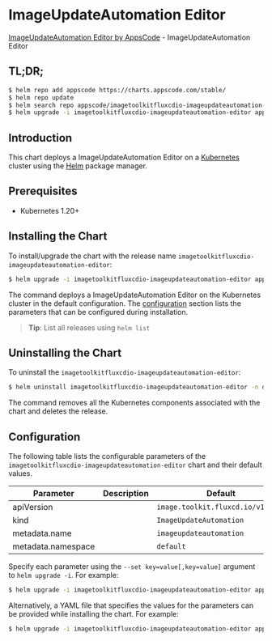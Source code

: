 # ImageUpdateAutomation Editor

[ImageUpdateAutomation Editor by AppsCode](https://appscode.com) - ImageUpdateAutomation Editor

## TL;DR;

```bash
$ helm repo add appscode https://charts.appscode.com/stable/
$ helm repo update
$ helm search repo appscode/imagetoolkitfluxcdio-imageupdateautomation-editor --version=v0.16.0
$ helm upgrade -i imagetoolkitfluxcdio-imageupdateautomation-editor appscode/imagetoolkitfluxcdio-imageupdateautomation-editor -n default --create-namespace --version=v0.16.0
```

## Introduction

This chart deploys a ImageUpdateAutomation Editor on a [Kubernetes](http://kubernetes.io) cluster using the [Helm](https://helm.sh) package manager.

## Prerequisites

- Kubernetes 1.20+

## Installing the Chart

To install/upgrade the chart with the release name `imagetoolkitfluxcdio-imageupdateautomation-editor`:

```bash
$ helm upgrade -i imagetoolkitfluxcdio-imageupdateautomation-editor appscode/imagetoolkitfluxcdio-imageupdateautomation-editor -n default --create-namespace --version=v0.16.0
```

The command deploys a ImageUpdateAutomation Editor on the Kubernetes cluster in the default configuration. The [configuration](#configuration) section lists the parameters that can be configured during installation.

> **Tip**: List all releases using `helm list`

## Uninstalling the Chart

To uninstall the `imagetoolkitfluxcdio-imageupdateautomation-editor`:

```bash
$ helm uninstall imagetoolkitfluxcdio-imageupdateautomation-editor -n default
```

The command removes all the Kubernetes components associated with the chart and deletes the release.

## Configuration

The following table lists the configurable parameters of the `imagetoolkitfluxcdio-imageupdateautomation-editor` chart and their default values.

|     Parameter      | Description |                   Default                    |
|--------------------|-------------|----------------------------------------------|
| apiVersion         |             | <code>image.toolkit.fluxcd.io/v1beta2</code> |
| kind               |             | <code>ImageUpdateAutomation</code>           |
| metadata.name      |             | <code>imageupdateautomation</code>           |
| metadata.namespace |             | <code>default</code>                         |


Specify each parameter using the `--set key=value[,key=value]` argument to `helm upgrade -i`. For example:

```bash
$ helm upgrade -i imagetoolkitfluxcdio-imageupdateautomation-editor appscode/imagetoolkitfluxcdio-imageupdateautomation-editor -n default --create-namespace --version=v0.16.0 --set apiVersion=image.toolkit.fluxcd.io/v1beta2
```

Alternatively, a YAML file that specifies the values for the parameters can be provided while
installing the chart. For example:

```bash
$ helm upgrade -i imagetoolkitfluxcdio-imageupdateautomation-editor appscode/imagetoolkitfluxcdio-imageupdateautomation-editor -n default --create-namespace --version=v0.16.0 --values values.yaml
```
